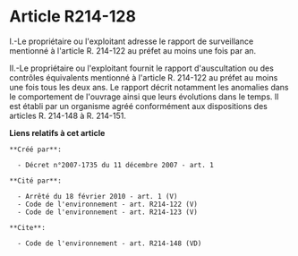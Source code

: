 # Article R214-128

I.-Le propriétaire ou l'exploitant adresse le rapport de surveillance mentionné à l'article R. 214-122 au préfet au moins une
fois par an. 

II.-Le propriétaire ou l'exploitant fournit le rapport d'auscultation ou des contrôles équivalents mentionné à l'article R.
214-122 au préfet au moins une fois tous les deux ans. Le rapport décrit notamment les anomalies dans le comportement de
l'ouvrage ainsi que leurs évolutions dans le temps. Il est établi par un organisme agréé conformément aux dispositions des
articles R. 214-148 à R. 214-151.

**Liens relatifs à cet article**

	**Créé par**:

	  - Décret n°2007-1735 du 11 décembre 2007 - art. 1

	**Cité par**:

	  - Arrêté du 18 février 2010 - art. 1 (V)
	  - Code de l'environnement - art. R214-122 (V)
	  - Code de l'environnement - art. R214-123 (V)

	**Cite**:

	  - Code de l'environnement - art. R214-148 (VD)
